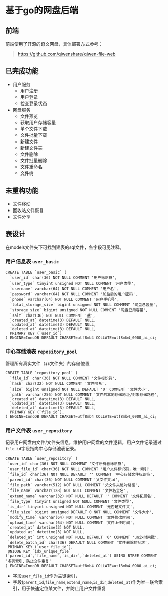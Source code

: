# 基于go的网盘后端

## 前端
前端使用了开源的奇文网盘，具体部署方式参考：
> https://github.com/qiwenshare/qiwen-file-web


## 已完成功能
- 用户服务
  - 用户注册
  - 用户登录
  - 检查登录状态
- 网盘服务
  - 文件预览
  - 获取用户存储容量
  - 单个文件下载
  - 文件批量下载
  - 新建文件
  - 新建文件夹
  - 文件删除
  - 文件批量删除
  - 文件重命名
  - 文件树

## 未重构功能
- 文件移动
- 回收站文件恢复
- 文件分享


## 表设计
在models文件夹下可找到建表的sql文件，各字段可见注释。
### 用户信息表 `user_basic`
```mysql
CREATE TABLE `user_basic` (
  `user_id` char(36) NOT NULL COMMENT '用户标识符',
  `user_type` tinyint unsigned NOT NULL COMMENT '用户类型',
  `username` varchar(64) NOT NULL COMMENT '用户名',
  `password` varchar(64) NOT NULL COMMENT '加盐后的用户密码',
  `phone` varchar(64) NOT NULL COMMENT '用户手机号',
  `total_storage_size` bigint unsigned NOT NULL COMMENT '网盘总容量',
  `storage_size` bigint unsigned NOT NULL COMMENT '网盘已用容量',
  `salt` char(36) NOT NULL COMMENT '盐',
  `created_at` datetime(3) DEFAULT NULL,
  `updated_at` datetime(3) DEFAULT NULL,
  `deleted_at` datetime(3) DEFAULT NULL,
  PRIMARY KEY (`user_id`)
) ENGINE=InnoDB DEFAULT CHARSET=utf8mb4 COLLATE=utf8mb4_0900_ai_ci;
```

### 中心存储池表 `repository_pool`
管理所有真实文件（非文件夹）的存储位置
```mysql
CREATE TABLE `repository_pool` (
  `file_id` char(36) NOT NULL COMMENT '文件标识符',
  `hash` char(32) NOT NULL COMMENT '文件哈希',
  `size` bigint unsigned NOT NULL DEFAULT '0' COMMENT '文件大小',
  `path` varchar(256) NOT NULL COMMENT '文件的本地存储地址/对象存储路径',
  `created_at` datetime(3) DEFAULT NULL,
  `updated_at` datetime(3) DEFAULT NULL,
  `deleted_at` datetime(3) DEFAULT NULL,
  PRIMARY KEY (`file_id`),
) ENGINE=InnoDB DEFAULT CHARSET=utf8mb4 COLLATE=utf8mb4_0900_ai_ci;
```

### 用户文件表 `user_repository`
记录用户网盘内文件/文件夹信息，维护用户网盘的文件逻辑，用户文件记录通过`file_id`字段指向中心存储池表记录。
```mysql
CREATE TABLE `user_repository` (
 `user_id` char(36) NOT NULL COMMENT '文件所有者标识符',
 `user_file_id` char(36) NOT NULL COMMENT '用户文件标识符，唯一索引',
 `file_id` char(36) NOT NULL DEFAULT '' COMMENT '中心存储文件标识符',
 `parent_id` char(36) NOT NULL COMMENT '父文件夹id',
 `file_path` varchar(512) NOT NULL COMMENT '父文件夹绝对路径',
 `file_name` varchar(128) NOT NULL COMMENT '文件名全名',
 `extend_name` varchar(32) NOT NULL DEFAULT '' COMMENT '文件拓展名',
 `file_type` tinyint unsigned NOT NULL COMMENT '文件类型',
 `is_dir` tinyint unsigned NOT NULL COMMENT '是否是文件夹',
 `file_size` bigint unsigned DEFAULT 0 NOT NULL COMMENT '文件大小',
 `modify_time` varchar(64) NOT NULL COMMENT '文件修改时间',
 `upload_time` varchar(64) NOT NULL COMMENT '文件上传时间',
 `created_at` datetime(3) NOT NULL,
 `updated_at` datetime(3) NOT NULL,
 `deleted_at` int unsigned NOT NULL DEFAULT '0' COMMENT 'unix时间戳',
 `delete_batch_id` char(36) DEFAULT NULL COMMENT '文件删除的批次',
 PRIMARY KEY (`user_file_id`),
 UNIQUE KEY `idx_unique_file` (`parent_id`,`file_name`,`is_dir`,`deleted_at`) USING BTREE COMMENT '多列索引，防止文件重复'
) ENGINE=InnoDB DEFAULT CHARSET=utf8mb4 COLLATE=utf8mb4_0900_ai_ci;
```
- 字段`user_file_id`作为主键索引，
- 字段(`parent_id`,`file_name`,`extend_name`,`is_dir`,`deleted_at`)作为唯一联合索引，用于快速定位某文件，并防止用户文件重复











